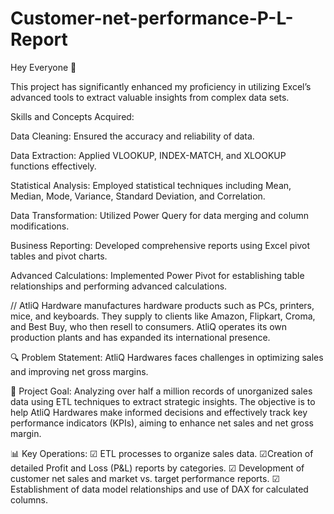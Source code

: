 # Customer-net-performance-P-L-Report
Hey Everyone 👋

This project has significantly enhanced my proficiency in utilizing Excel’s advanced tools to extract valuable insights from complex data sets.

Skills and Concepts Acquired:

Data Cleaning: Ensured the accuracy and reliability of data.

Data Extraction: Applied VLOOKUP, INDEX-MATCH, and XLOOKUP functions effectively.

Statistical Analysis: Employed statistical techniques including Mean, Median, Mode, Variance, Standard Deviation, and Correlation.

Data Transformation: Utilized Power Query for data merging and column modifications.

Business Reporting: Developed comprehensive reports using Excel pivot tables and pivot charts.

Advanced Calculations: Implemented Power Pivot for establishing table relationships and performing advanced calculations.

// AtliQ Hardware manufactures hardware products such as PCs, printers, mice, and keyboards. They supply to clients like Amazon, Flipkart, Croma, and Best Buy, who then resell to consumers. AtliQ operates its own production plants and has expanded its international presence.

🔍 Problem Statement: AtliQ Hardwares faces challenges in optimizing sales and improving net gross margins.

🎯 Project Goal: Analyzing over half a million records of unorganized sales data using ETL techniques to extract strategic insights. The objective is to help AtliQ Hardwares make informed decisions and effectively track key performance indicators (KPIs), aiming to enhance net sales and net gross margin.

📊 Key Operations: ☑ ETL processes to organize sales data. ☑Creation of detailed Profit and Loss (P&L) reports by categories. ☑ Development of customer net sales and market vs. target performance reports. ☑ Establishment of data model relationships and use of DAX for calculated columns.
